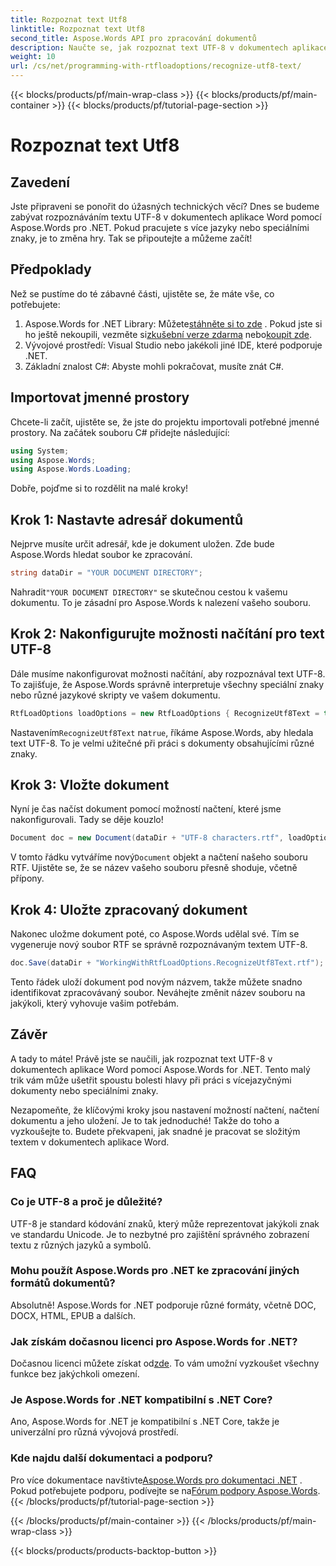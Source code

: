 ```yaml
---
title: Rozpoznat text Utf8
linktitle: Rozpoznat text Utf8
second_title: Aspose.Words API pro zpracování dokumentů
description: Naučte se, jak rozpoznat text UTF-8 v dokumentech aplikace Word pomocí Aspose.Words for .NET, pomocí tohoto podrobného průvodce krok za krokem.
weight: 10
url: /cs/net/programming-with-rtfloadoptions/recognize-utf8-text/
---
```


{{< blocks/products/pf/main-wrap-class >}}
{{< blocks/products/pf/main-container >}}
{{< blocks/products/pf/tutorial-page-section >}}

# Rozpoznat text Utf8

## Zavedení

Jste připraveni se ponořit do úžasných technických věcí? Dnes se budeme zabývat rozpoznáváním textu UTF-8 v dokumentech aplikace Word pomocí Aspose.Words pro .NET. Pokud pracujete s více jazyky nebo speciálními znaky, je to změna hry. Tak se připoutejte a můžeme začít!

## Předpoklady

Než se pustíme do té zábavné části, ujistěte se, že máte vše, co potřebujete:

1.  Aspose.Words for .NET Library: Můžete[stáhněte si to zde](https://releases.aspose.com/words/net/) . Pokud jste si ho ještě nekoupili, vezměte si[zkušební verze zdarma](https://releases.aspose.com/) nebo[koupit zde](https://purchase.aspose.com/buy).
2. Vývojové prostředí: Visual Studio nebo jakékoli jiné IDE, které podporuje .NET.
3. Základní znalost C#: Abyste mohli pokračovat, musíte znát C#.

## Importovat jmenné prostory

Chcete-li začít, ujistěte se, že jste do projektu importovali potřebné jmenné prostory. Na začátek souboru C# přidejte následující:

```csharp
using System;
using Aspose.Words;
using Aspose.Words.Loading;
```

Dobře, pojďme si to rozdělit na malé kroky!

## Krok 1: Nastavte adresář dokumentů

Nejprve musíte určit adresář, kde je dokument uložen. Zde bude Aspose.Words hledat soubor ke zpracování.

```csharp
string dataDir = "YOUR DOCUMENT DIRECTORY";
```

 Nahradit`"YOUR DOCUMENT DIRECTORY"` se skutečnou cestou k vašemu dokumentu. To je zásadní pro Aspose.Words k nalezení vašeho souboru.

## Krok 2: Nakonfigurujte možnosti načítání pro text UTF-8

Dále musíme nakonfigurovat možnosti načítání, aby rozpoznával text UTF-8. To zajišťuje, že Aspose.Words správně interpretuje všechny speciální znaky nebo různé jazykové skripty ve vašem dokumentu.

```csharp
RtfLoadOptions loadOptions = new RtfLoadOptions { RecognizeUtf8Text = true };
```

 Nastavením`RecognizeUtf8Text` na`true`, říkáme Aspose.Words, aby hledala text UTF-8. To je velmi užitečné při práci s dokumenty obsahujícími různé znaky.

## Krok 3: Vložte dokument

Nyní je čas načíst dokument pomocí možností načtení, které jsme nakonfigurovali. Tady se děje kouzlo!

```csharp
Document doc = new Document(dataDir + "UTF-8 characters.rtf", loadOptions);
```

 V tomto řádku vytváříme nový`Document` objekt a načtení našeho souboru RTF. Ujistěte se, že se název vašeho souboru přesně shoduje, včetně přípony.

## Krok 4: Uložte zpracovaný dokument

Nakonec uložme dokument poté, co Aspose.Words udělal své. Tím se vygeneruje nový soubor RTF se správně rozpoznávaným textem UTF-8.

```csharp
doc.Save(dataDir + "WorkingWithRtfLoadOptions.RecognizeUtf8Text.rtf");
```

Tento řádek uloží dokument pod novým názvem, takže můžete snadno identifikovat zpracovávaný soubor. Neváhejte změnit název souboru na jakýkoli, který vyhovuje vašim potřebám.

## Závěr

A tady to máte! Právě jste se naučili, jak rozpoznat text UTF-8 v dokumentech aplikace Word pomocí Aspose.Words for .NET. Tento malý trik vám může ušetřit spoustu bolesti hlavy při práci s vícejazyčnými dokumenty nebo speciálními znaky.

Nezapomeňte, že klíčovými kroky jsou nastavení možností načtení, načtení dokumentu a jeho uložení. Je to tak jednoduché! Takže do toho a vyzkoušejte to. Budete překvapeni, jak snadné je pracovat se složitým textem v dokumentech aplikace Word.

## FAQ

### Co je UTF-8 a proč je důležité?

UTF-8 je standard kódování znaků, který může reprezentovat jakýkoli znak ve standardu Unicode. Je to nezbytné pro zajištění správného zobrazení textu z různých jazyků a symbolů.

### Mohu použít Aspose.Words pro .NET ke zpracování jiných formátů dokumentů?

Absolutně! Aspose.Words for .NET podporuje různé formáty, včetně DOC, DOCX, HTML, EPUB a dalších.

### Jak získám dočasnou licenci pro Aspose.Words for .NET?

 Dočasnou licenci můžete získat od[zde](https://purchase.aspose.com/temporary-license/). To vám umožní vyzkoušet všechny funkce bez jakýchkoli omezení.

### Je Aspose.Words for .NET kompatibilní s .NET Core?

Ano, Aspose.Words for .NET je kompatibilní s .NET Core, takže je univerzální pro různá vývojová prostředí.

### Kde najdu další dokumentaci a podporu?

 Pro více dokumentace navštivte[Aspose.Words pro dokumentaci .NET](https://reference.aspose.com/words/net/) . Pokud potřebujete podporu, podívejte se na[Fórum podpory Aspose.Words](https://forum.aspose.com/c/words/8).
{{< /blocks/products/pf/tutorial-page-section >}}

{{< /blocks/products/pf/main-container >}}
{{< /blocks/products/pf/main-wrap-class >}}

{{< blocks/products/products-backtop-button >}}
